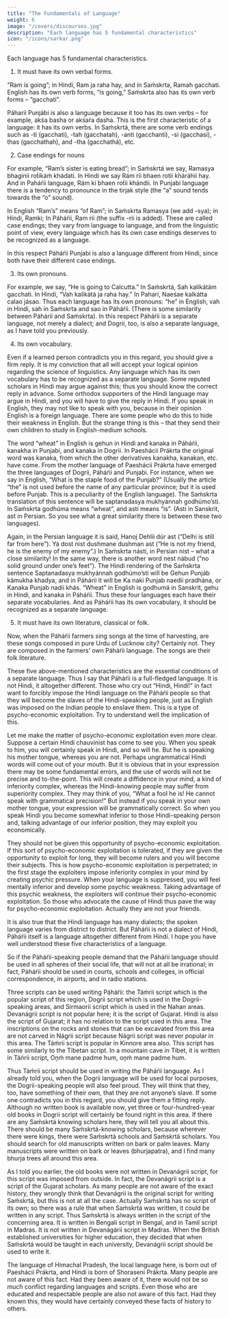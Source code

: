 ```yaml
---
title: "The Fundamentals of Language"
weight: 6
image: "/covers/discourses.jpg"
description: "Each language has 5 fundamental characteristics"
icon: "/icons/sarkar.png"
---
```



Each language has 5 fundamental characteristics.

1. It must have its own verbal forms. 

“Ram is going”; in Hindi, Ram ja raha hay, and in Saḿskrta, Ramah gacchati. English has its own verb forms, “is going,” Saḿskrta also has its own verb forms – “gacchati”. 

Páharii Punjábi is also a language because it too has its own verbs – for example, akśa basha or akśaŕa dasha. This is the first characteristic of a language: it has its own verbs.
In Saḿskrtá, there are some verb endings such as -ti (gacchati), -tah (gacchatah), -anti (gacchanti), -si (gacchasi), -thas (gacchathah), and -tha (gacchathá), etc.

2. Case endings for nouns

For example, “Ram’s sister is eating bread”; in Saḿskrtá we say, Ramasya bhaginii rot́ikáḿ khádati. In Hindi we say Rám rii bhaen rotii kháráhii hay. And in Paháŕii language, Rám ki bhaen rot́ii khándii. In Punjabi language there is a tendency to pronounce in the tirjak style (the “a” sound tends towards the “o” sound). 

In English “Ram’s” means “of Ram”; in Saḿskrta Ramasya (we add -sya); in Hindi, Ramki; In Páháŕii, Ram rii (the suffix -rii is added). These are called case endings; they vary from language to language, and from the linguistic point of view, every language which has its own case endings deserves to be recognized as a language. 

In this respect Páháŕii Punjabi is also a language different from Hindi, since both have their different case endings.

3. Its own pronouns. 

For example, we say, “He is going to Calcutta.” In Saḿskrtá, Sah kalikátám gacchati. In Hindi, “Vah kalikátá ja raha hay.” In Pahari, Naeśae kalkátta calao jásao. Thus each language has its own pronouns: “he” in English, vah in Hindi, sah in Saḿskrta and sao in Páháŕii. (There is some similarity between Páhárii and Saḿskrta). In this respect Páháŕii is a separate language, not merely a dialect; and Dogrii, too, is also a separate language, as I have told you previously.

4. Its own vocabulary. 

Even if a learned person contradicts you in this regard, you should give a firm reply. It is my conviction that all will accept your logical opinion regarding the science of linguistics. Any language which has its own vocabulary has to be recognized as a separate language. Some reputed scholars in Hindi may argue against this; thus you should know the correct reply in advance. Some orthodox supporters of the Hindi language may argue in Hindi, and you will have to give the reply in Hindi. If you speak in English, they may not like to speak with you, because in their opinion English is a foreign language. There are some people who do this to hide their weakness in English. But the strange thing is this – that they send their own children to study in English-medium schools.

The word “wheat” in English is gehun in Hindi and kanaka in Páháŕii, kanakha in Punjabi, and kanaka in Dogrii. In Paeshácii Prákrta the original word was kanaka, from which the other derivatives kanakha, kanakan, etc. have come. From the mother language of Paeshácii Prákrta have emerged the three languages of Dogrii, Páháŕii and Punjabi. For instance, when we say in English, “What is the staple food of the Punjab?” (Usually the article “the” is not used before the name of any particular province; but it is used before Punjab. This is a peculiarity of the English language). The Saḿskrta translation of this sentence will be saptanadasya mukhyánnah godhúmo’sti. In Saḿskrta godhúma means “wheat”, and asti means “is”. (Asti in Sanskrit, ast in Persian. So you see what a great similarity there is between these two languages).

Again, in the Persian language it is said, Hanoj Dehlii dúr ast (“Delhi is still far from here”). Yá dost nist dushmane dushman ast (“He is not my friend, he is the enemy of my enemy”.) In Saḿskrta násti, in Persian nist – what a close similarity! In the same way, there is another word nest nábud (“no solid ground under one’s feet”). The Hindi rendering of the Saḿskrta sentence Saptanadasya mukhyánnah godhúmo’sti will be Gehun Punjáb kámukha khadya, and in Páhárii it will be Ka naki Punjab naedii pradhána, or Kanaka Punjab nadii khás. “Wheat” in English is godhumá in Sanskrit, gehu in Hindi, and kanaka in Páháŕii. Thus these four languages each have their separate vocabularies. And as Páháŕii has its own vocabulary, it should be recognized as a separate language.

5. It must have its own literature, classical or folk. 

Now, when the Páháŕii farmers sing songs at the time of harvesting, are these songs composed in pure Urdu of Lucknow city? Certainly not. They are composed in the farmers’ own Páháŕii language. The songs are their folk literature.

These five above-mentioned characteristics are the essential conditions of a separate language. Thus I say that Páháŕii is a full-fledged language. It is not Hindi, it altogether different. Those who cry out “Hindi, Hindi!” in fact want to forcibly impose the Hindi language on the Páháŕii people so that they will become the slaves of the Hindi-speaking people, just as English was imposed on the Indian people to enslave them. This is a type of psycho-economic exploitation. Try to understand well the implication of this.

Let me make the matter of psycho-economic exploitation even more clear. Suppose a certain Hindi chauvinist has come to see you. When you speak to him, you will certainly speak in Hindi, and so will he. But he is speaking his mother tongue, whereas you are not. Perhaps ungrammatical Hindi words will come out of your mouth. But it is obvious that in your expression there may be some fundamental errors, and the use of words will not be precise and to-the-point. This will create a diffidence in your mind, a kind of inferiority complex, whereas the Hindi-knowing people may suffer from superiority complex. They may think of you, “What a fool he is! He cannot speak with grammatical precision!” But instead if you speak in your own mother tongue, your expression will be grammatically correct. So when you speak Hindi you become somewhat inferior to those Hindi-speaking person and, talking advantage of our inferior position, they may exploit you economically. 

They should not be given this opportunity of psycho-economic exploitation. If this sort of psycho-economic exploitation is tolerated, if they are given the opportunity to exploit for long, they will become rulers and you will become their subjects. This is how psycho-economic exploitation is perpetrated; in the first stage the exploiters impose inferiority complex in your mind by creating psychic pressure. When your language is suppressed, you will feel mentally inferior and develop some psychic weakness. Taking advantage of this psychic weakness, the exploiters will continue their psycho-economic exploitation. So those who advocate the cause of Hindi thus pave the way for psycho-economic exploitation. Actually they are not your friends.

It is also true that the Hindi language has many dialects; the spoken language varies from district to district. But Páháŕii is not a dialect of Hindi, Páháŕii itself is a language altogether different from Hindi. I hope you have well understood these five characteristics of a language.

So if the Páháŕii-speaking people demand that the Páháŕii language should be used in all spheres of their social life, that will not at all be irrational; in fact, Páháŕii should be used in courts, schools and colleges, in official correspondence, in airports, and in radio stations.

Three scripts can be used writing Páháŕii: the Táḿrii script which is the popular script of this region, Dogrii script which is used in the Dogrii-speaking areas, and Sirmaorii script which is used in the Nahan areas. Devanágrii script is not popular here; it is the script of Gujarat. Hindi is also the script of Gujarat; it has no relation to the script used in this area. The inscriptions on the rocks and stones that can be excavated from this area are not carved in Nágrii script because Nágrii script was never popular in this area. The Táḿrii script is popular in Kinnore area also. This script has some similarly to the Tibetan script. In a mountain cave in Tibet, it is written in Táńrii script, Oṋḿ mane padme hum, oṋḿ mane padme hum. 

Thus Táḿrii script should be used in writing the Páháŕii language. As I already told you, when the Dogrii language will be used for local purposes, the Dogrii-speaking people will also feel proud. They will think that they, too, have something of their own, that they are not anyone’s slave. If some one contradicts you in this regard, you should give them a fitting reply. Although no written book is available now, yet three or four-hundred-year old books in Dogrii script will certainly be found right in this area. If there are any Saḿskrtá knowing scholars here, they will tell you all about this. There should be many Saḿskrtá-knowing scholars, because wherever there were kings, there were Saḿskrtá schools and Saḿskrtá scholars.
You should search for old manuscripts written on bark or palm leaves. Many manuscripts were written on bark or leaves (bhurjapatra), and I find many bhurja trees all around this area.

As I told you earlier, the old books were not written in Devanágrii script, for this script was imposed from outside. In fact, the Devanágrii script is a script of the Gujarat scholars. As many people are not aware of the exact history, they wrongly think that Devanágrii is the original script for writing Saḿskrtá, but this is not at all the case. Actually Saḿskrtá has no script of its own; so there was a rule that when Saḿskrtá was written, it could be written in any script. Thus Saḿskrtá is always written in the script of the concerning area. It is written in Bengali script in Bengal, and in Tamil script in Madras. It is not written in Devanágárii script in Madras. When the British established universities for higher education, they decided that when Saḿskrtá would be taught in each university, Devanágrii script should be used to write it.

The language of Himachal Pradesh, the local language here, is born out of Paeshácii Prákrta, and Hindi is born of Shoraseni Prákrta. Many people are not aware of this fact. Had they been aware of it, there would not be so much conflict regarding languages and scripts. Even those who are educated and respectable people are also not aware of this fact. Had they known this, they would have certainly conveyed these facts of history to others.
